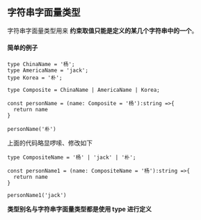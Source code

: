 
## 字符串字面量类型

字符串字面量类型用来 **约束取值只能是定义的某几个字符串中的一个**。

#### 简单的例子

```
type ChinaName = '杨';
type AmericaName = 'jack';
type Korea = '朴';

type Composite = ChinaName | AmericaName | Korea;

const personName = (name: Composite = '杨'):string =>{
  return name
}

personName('朴')
```
上面的代码略显啰嗦、修改如下
```
type CompositeName = '杨' | 'jack' | '朴';

const personName1 = (name: CompositeName = '杨'):string =>{
  return name
}

personName1('jack')
```

**类型别名与字符串字面量类型都是使用 type 进行定义**